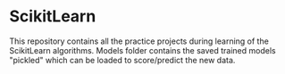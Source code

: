 # ScikitLearn
This repository contains all the practice projects during learning of the ScikitLearn algorithms.
Models folder contains the saved trained models "pickled" which can be loaded to score/predict the new data.
